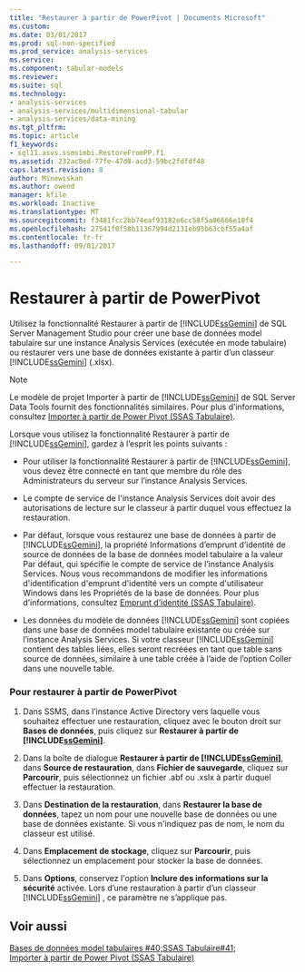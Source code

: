 ```yaml
---
title: "Restaurer à partir de PowerPivot | Documents Microsoft"
ms.custom: 
ms.date: 03/01/2017
ms.prod: sql-non-specified
ms.prod_service: analysis-services
ms.service: 
ms.component: tabular-models
ms.reviewer: 
ms.suite: sql
ms.technology:
- analysis-services
- analysis-services/multidimensional-tabular
- analysis-services/data-mining
ms.tgt_pltfrm: 
ms.topic: article
f1_keywords:
- sql11.asvs.ssmsimbi.RestoreFromPP.f1
ms.assetid: 232ac8ed-77fe-47d8-acd3-59bc2fdfdf48
caps.latest.revision: 8
author: Minewiskan
ms.author: owend
manager: kfile
ms.workload: Inactive
ms.translationtype: MT
ms.sourcegitcommit: f3481fcc2bb74eaf93182e6cc58f5a06666e10f4
ms.openlocfilehash: 27541f0f58b11367994d2131eb95b63cbf55a4af
ms.contentlocale: fr-fr
ms.lasthandoff: 09/01/2017

---
```

# <a name="restore-from-power-pivot"></a>Restaurer à partir de PowerPivot
  Utilisez la fonctionnalité Restaurer à partir de [!INCLUDE[ssGemini](../../includes/ssgemini-md.md)] de SQL Server Management Studio pour créer une base de données model tabulaire sur une instance Analysis Services (exécutée en mode tabulaire) ou restaurer vers une base de données existante à partir d’un classeur [!INCLUDE[ssGemini](../../includes/ssgemini-md.md)] (.xlsx).  
  
> [!NOTE]  
>  Le modèle de projet Importer à partir de [!INCLUDE[ssGemini](../../includes/ssgemini-md.md)] de SQL Server Data Tools fournit des fonctionnalités similaires. Pour plus d’informations, consultez [Importer à partir de Power Pivot &#40;SSAS Tabulaire&#41;](../../analysis-services/tabular-models/import-from-power-pivot-ssas-tabular.md).  
  
 Lorsque vous utilisez la fonctionnalité Restaurer à partir de [!INCLUDE[ssGemini](../../includes/ssgemini-md.md)], gardez à l’esprit les points suivants :  
  
-   Pour utiliser la fonctionnalité Restaurer à partir de [!INCLUDE[ssGemini](../../includes/ssgemini-md.md)], vous devez être connecté en tant que membre du rôle des Administrateurs du serveur sur l’instance Analysis Services.  
  
-   Le compte de service de l'instance Analysis Services doit avoir des autorisations de lecture sur le classeur à partir duquel vous effectuez la restauration.  
  
-   Par défaut, lorsque vous restaurez une base de données à partir de [!INCLUDE[ssGemini](../../includes/ssgemini-md.md)], la propriété Informations d’emprunt d’identité de source de données de la base de données model tabulaire a la valeur Par défaut, qui spécifie le compte de service de l’instance Analysis Services. Nous vous recommandons de modifier les informations d'identification d'emprunt d'identité vers un compte d'utilisateur Windows dans les Propriétés de la base de données. Pour plus d’informations, consultez [Emprunt d’identité &#40;SSAS Tabulaire&#41;](../../analysis-services/tabular-models/impersonation-ssas-tabular.md).  
  
-   Les données du modèle de données [!INCLUDE[ssGemini](../../includes/ssgemini-md.md)] sont copiées dans une base de données model tabulaire existante ou créée sur l’instance Analysis Services. Si votre classeur [!INCLUDE[ssGemini](../../includes/ssgemini-md.md)] contient des tables liées, elles seront recréées en tant que table sans source de données, similaire à une table créée à l’aide de l’option Coller dans une nouvelle table.  
  
### <a name="to-restore-from-power-pivot"></a>Pour restaurer à partir de PowerPivot  
  
1.  Dans SSMS, dans l’instance Active Directory vers laquelle vous souhaitez effectuer une restauration, cliquez avec le bouton droit sur **Bases de données**, puis cliquez sur **Restaurer à partir de [!INCLUDE[ssGemini](../../includes/ssgemini-md.md)]**.  
  
2.  Dans la boîte de dialogue **Restaurer à partir de [!INCLUDE[ssGemini](../../includes/ssgemini-md.md)]**, dans **Source de restauration**, dans **Fichier de sauvegarde**, cliquez sur **Parcourir**, puis sélectionnez un fichier .abf ou .xslx à partir duquel effectuer la restauration.  
  
3.  Dans **Destination de la restauration**, dans **Restaurer la base de données**, tapez un nom pour une nouvelle base de données ou une base de données existante. Si vous n'indiquez pas de nom, le nom du classeur est utilisé.  
  
4.  Dans **Emplacement de stockage**, cliquez sur **Parcourir**, puis sélectionnez un emplacement pour stocker la base de données.  
  
5.  Dans **Options**, conservez l'option **Inclure des informations sur la sécurité** activée. Lors d’une restauration à partir d’un classeur [!INCLUDE[ssGemini](../../includes/ssgemini-md.md)] , ce paramètre ne s’applique pas.  
  
## <a name="see-also"></a>Voir aussi  
 [Bases de données model tabulaires #40;SSAS Tabulaire#41;](../../analysis-services/tabular-models/tabular-model-databases-ssas-tabular.md)   
 [Importer à partir de Power Pivot &#40;SSAS Tabulaire&#41;](../../analysis-services/tabular-models/import-from-power-pivot-ssas-tabular.md)  
  
  

